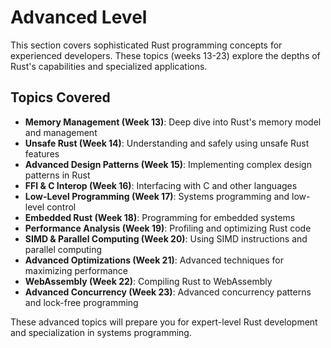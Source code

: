 # Advanced Level

This section covers sophisticated Rust programming concepts for experienced developers. These topics (weeks 13-23) explore the depths of Rust's capabilities and specialized applications.

## Topics Covered

- **Memory Management (Week 13)**: Deep dive into Rust's memory model and management
- **Unsafe Rust (Week 14)**: Understanding and safely using unsafe Rust features
- **Advanced Design Patterns (Week 15)**: Implementing complex design patterns in Rust
- **FFI & C Interop (Week 16)**: Interfacing with C and other languages
- **Low-Level Programming (Week 17)**: Systems programming and low-level control
- **Embedded Rust (Week 18)**: Programming for embedded systems
- **Performance Analysis (Week 19)**: Profiling and optimizing Rust code
- **SIMD & Parallel Computing (Week 20)**: Using SIMD instructions and parallel computing
- **Advanced Optimizations (Week 21)**: Advanced techniques for maximizing performance
- **WebAssembly (Week 22)**: Compiling Rust to WebAssembly
- **Advanced Concurrency (Week 23)**: Advanced concurrency patterns and lock-free programming

These advanced topics will prepare you for expert-level Rust development and specialization in systems programming.
